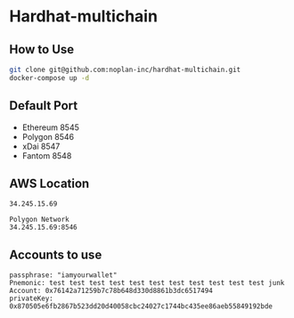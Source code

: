 # Hardhat-multichain


## How to Use
```bash
git clone git@github.com:noplan-inc/hardhat-multichain.git
docker-compose up -d
```

## Default Port
- Ethereum 8545
- Polygon 8546
- xDai 8547
- Fantom 8548

## AWS Location
```
34.245.15.69

Polygon Network
34.245.15.69:8546
```

## Accounts to use
```
passphrase: "iamyourwallet"
Pnemonic: test test test test test test test test test test test junk
Account: 0x76142a71259b7c78b648d330d8861b3dc6517494
privateKey: 0x870505e6fb2867b523dd20d40058cbc24027c1744bc435ee86aeb55849192bde
```